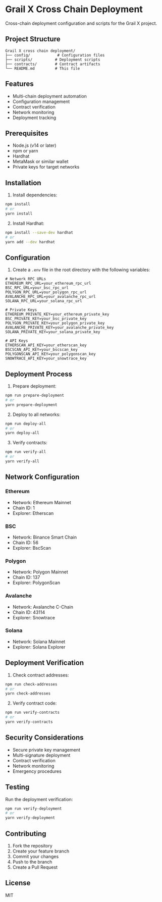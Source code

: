 # Grail X Cross Chain Deployment

Cross-chain deployment configuration and scripts for the Grail X project.

## Project Structure
```
Grail X cross chain deployment/
├── config/            # Configuration files
├── scripts/          # Deployment scripts
├── contracts/        # Contract artifacts
└── README.md         # This file
```

## Features
- Multi-chain deployment automation
- Configuration management
- Contract verification
- Network monitoring
- Deployment tracking

## Prerequisites
- Node.js (v14 or later)
- npm or yarn
- Hardhat
- MetaMask or similar wallet
- Private keys for target networks

## Installation
1. Install dependencies:
```bash
npm install
# or
yarn install
```

2. Install Hardhat:
```bash
npm install --save-dev hardhat
# or
yarn add --dev hardhat
```

## Configuration
1. Create a `.env` file in the root directory with the following variables:
```
# Network RPC URLs
ETHEREUM_RPC_URL=your_ethereum_rpc_url
BSC_RPC_URL=your_bsc_rpc_url
POLYGON_RPC_URL=your_polygon_rpc_url
AVALANCHE_RPC_URL=your_avalanche_rpc_url
SOLANA_RPC_URL=your_solana_rpc_url

# Private Keys
ETHEREUM_PRIVATE_KEY=your_ethereum_private_key
BSC_PRIVATE_KEY=your_bsc_private_key
POLYGON_PRIVATE_KEY=your_polygon_private_key
AVALANCHE_PRIVATE_KEY=your_avalanche_private_key
SOLANA_PRIVATE_KEY=your_solana_private_key

# API Keys
ETHERSCAN_API_KEY=your_etherscan_key
BSCSCAN_API_KEY=your_bscscan_key
POLYGONSCAN_API_KEY=your_polygonscan_key
SNOWTRACE_API_KEY=your_snowtrace_key
```

## Deployment Process
1. Prepare deployment:
```bash
npm run prepare-deployment
# or
yarn prepare-deployment
```

2. Deploy to all networks:
```bash
npm run deploy-all
# or
yarn deploy-all
```

3. Verify contracts:
```bash
npm run verify-all
# or
yarn verify-all
```

## Network Configuration
### Ethereum
- Network: Ethereum Mainnet
- Chain ID: 1
- Explorer: Etherscan

### BSC
- Network: Binance Smart Chain
- Chain ID: 56
- Explorer: BscScan

### Polygon
- Network: Polygon Mainnet
- Chain ID: 137
- Explorer: PolygonScan

### Avalanche
- Network: Avalanche C-Chain
- Chain ID: 43114
- Explorer: Snowtrace

### Solana
- Network: Solana Mainnet
- Explorer: Solana Explorer

## Deployment Verification
1. Check contract addresses:
```bash
npm run check-addresses
# or
yarn check-addresses
```

2. Verify contract code:
```bash
npm run verify-contracts
# or
yarn verify-contracts
```

## Security Considerations
- Secure private key management
- Multi-signature deployment
- Contract verification
- Network monitoring
- Emergency procedures

## Testing
Run the deployment verification:
```bash
npm run verify-deployment
# or
yarn verify-deployment
```

## Contributing
1. Fork the repository
2. Create your feature branch
3. Commit your changes
4. Push to the branch
5. Create a Pull Request

## License
MIT 